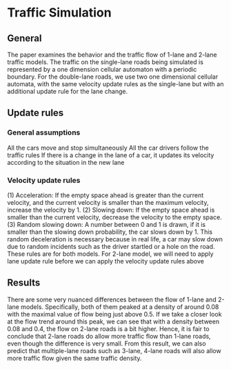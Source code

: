 # Traffic Simulation
## General
The paper examines the behavior and the traffic flow of 1-lane and 2-lane traffic models. The traffic on the single-lane roads being simulated is represented by a one dimension cellular automaton with a periodic boundary. For the double-lane roads, we use two one dimensional cellular automata, with the same velocity update rules as the single-lane but with an additional update rule for the lane change.
## Update rules
### General assumptions
All the cars move and stop simultaneously
All the car drivers follow the traffic rules
If there is a change in the lane of a car, it updates its velocity according to the situation in the new lane
### Velocity update rules
(1) Acceleration: If the empty space ahead is greater than the current velocity, and the current velocity is smaller than the maximum velocity, increase the velocity by 1.
(2) Slowing down: If the empty space ahead is smaller than the current velocity, decrease the velocity to the empty space.
(3) Random slowing down: A number between 0 and 1 is drawn, if it is smaller than the slowing down probability, the car slows down by 1.
This random deceleration is necessary because in real life, a car may slow down due to random incidents such as the driver startled or a hole on the road.
These rules are for both models. For 2-lane model, we will need to apply lane update rule before we can apply the velocity update rules above
## Results
There are some very nuanced differences between the flow of 1-lane and 2-lane models. Specifically, both of them peaked at a density of around 0.08 with the maximal value of flow being just above 0.5. If we take a closer look at the flow trend around this peak, we can see that with a density between 0.08 and 0.4, the flow on 2-lane roads is a bit higher.
Hence, it is fair to conclude that 2-lane roads do allow more traffic flow than 1-lane roads, even though the difference is very small. From this result, we can also predict that multiple-lane roads such as 3-lane, 4-lane roads will also allow more traffic flow given the same traffic density.
